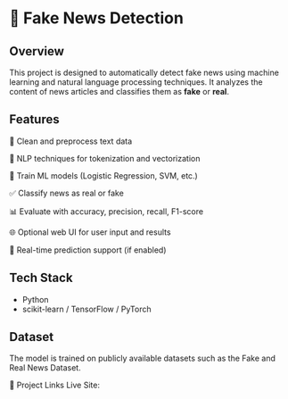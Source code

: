 # 📰 Fake News Detection

## Overview
This project is designed to automatically detect fake news using machine learning and natural language processing techniques. It analyzes the content of news articles and classifies them as **fake** or **real**.

## Features
🧹 Clean and preprocess text data

🧠 NLP techniques for tokenization and vectorization

🤖 Train ML models (Logistic Regression, SVM, etc.)

✅ Classify news as real or fake

📊 Evaluate with accuracy, precision, recall, F1-score

🌐 Optional web UI for user input and results

🔄 Real-time prediction support (if enabled)

## Tech Stack
- Python
- scikit-learn / TensorFlow / PyTorch

## Dataset
The model is trained on publicly available datasets such as the Fake and Real News Dataset.

📌 Project Links
Live Site: 

